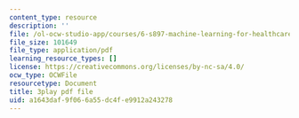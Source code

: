 ```yaml
---
content_type: resource
description: ''
file: /ol-ocw-studio-app/courses/6-s897-machine-learning-for-healthcare-spring-2019/a1643daf9f066a55dc4fe9912a243278_gRkUhg9Wb-I.pdf
file_size: 101649
file_type: application/pdf
learning_resource_types: []
license: https://creativecommons.org/licenses/by-nc-sa/4.0/
ocw_type: OCWFile
resourcetype: Document
title: 3play pdf file
uid: a1643daf-9f06-6a55-dc4f-e9912a243278
---
```

